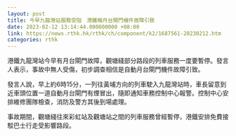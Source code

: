 ```yaml
---
layout: post
title: 今早九龍灣站服務受阻　港鐵稱月台閘門機件故障引致
date: 2023-02-12 13:14:44.000000000 +08:00
link: https://news.rthk.hk/rthk/ch/component/k2/1687561-20230212.htm
categories: rthk
---
```


港鐵九龍灣站今早有月台閘門故障，觀塘綫部分路段的列車服務一度要暫停。發言人表示，事故中無人受傷，初步調查相信是自動月台閘門機件故障引致。

發言人說，早上約6時15分，一列往黃埔方向的列車駛入九龍灣站時，車長留意到近車頭位置一道自動月台閘門有煙冒出，隨即通知車務控制中心報警。控制中心安排維修團隊檢查，消防及警方其後到場處理。

事故期間，觀塘綫往來彩虹站及觀塘站之間的列車服務曾經暫停，港鐵安排免費接駁巴士行走受影響路段。
